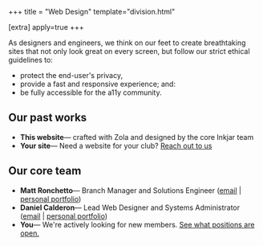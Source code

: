 +++
title = "Web Design"
template="division.html"

[extra]
apply=true
+++

As designers and engineers, we think on our feet to create breathtaking sites that not only look great on every screen, but follow our strict ethical guidelines to:
- protect the end-user's privacy,
- provide a fast and responsive experience; and:
- be fully accessible for the a11y community.

## Our past works
- **This website**&mdash; crafted with Zola and designed by the core Inkjar team
- **Your site**&mdash; Need a website for your club? [Reach out to us](/commissions)

## Our core team
- **Matt Ronchetto**&mdash; Branch Manager and Solutions Engineer ([email](mailto:mronchetto@inkjar.net) \| [personal portfolio](https://doamatto.xyz))
- **Daniel Calderon**&mdash; Lead Web Designer and Systems Administrator ([email](mailto:dcalderon@inkjar.net) \| [personal portfolio](https://cyckl.net))
- **You**&mdash; We're actively looking for new members. [See what positions are open.](/apply)
